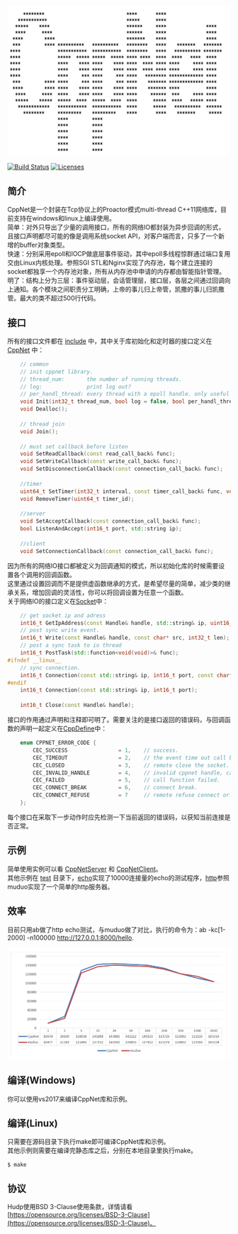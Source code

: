 <p align="left"><img width="500" src="./doc/image/logo.png" alt="cppnet logo"></p>

<p align="left">
    <a href="https://travis-ci.org/caozhiyi/CppNet"><img src="https://travis-ci.org/caozhiyi/CppNet.svg?branch=master" alt="Build Status"></a>
    <a href="https://opensource.org/licenses/BSD-3-Clause"><img src="https://img.shields.io/badge/license-bsd-orange.svg" alt="Licenses"></a>
</p> 

## 简介

CppNet是一个封装在Tcp协议上的Proactor模式multi-thread C++11网络库，目前支持在windows和linux上编译使用。     
 简单：对外只导出了少量的调用接口，所有的网络IO都封装为异步回调的形式，且接口声明都尽可能的像是调用系统socket API，对客户端而言，只多了一个新增的buffer对象类型。   
 快速：分别采用epoll和IOCP做底层事件驱动，其中epoll多线程惊群通过端口复用交由Linux内核处理。参照SGI STL和Nginx实现了内存池，每个建立连接的socket都独享一个内存池对象，所有从内存池中申请的内存都由智能指针管理。   
 明了：结构上分为三层：事件驱动层，会话管理层，接口层，各层之间通过回调向上通知。各个模块之间职责分工明确，上帝的事儿归上帝管，凯撒的事儿归凯撒管。最大的类不超过500行代码。   

## 接口

所有的接口文件都在 [include](/include) 中，其中关于库初始化和定时器的接口定义在 [CppNet](/include/CppNet.h) 中：   
```c++
    // common
    // init cppnet library.
    // thread_num:       the number of running threads.
    // log:              print log out?
    // per_handl_thread: every thread with a epoll handle. only useful in linux.
    void Init(int32_t thread_num, bool log = false, bool per_handl_thread = true);
    void Dealloc();

    // thread join
    void Join();

    // must set callback before listen
    void SetReadCallback(const read_call_back& func);
    void SetWriteCallback(const write_call_back& func);
    void SetDisconnectionCallback(const connection_call_back& func);

    //timer
    uint64_t SetTimer(int32_t interval, const timer_call_back& func, void* param = nullptr, bool always = false);
    void RemoveTimer(uint64_t timer_id);

    //server
    void SetAcceptCallback(const connection_call_back& func);
    bool ListenAndAccept(int16_t port, std::string ip);

    //client
    void SetConnectionCallback(const connection_call_back& func);
```
因为所有的网络IO接口都被定义为回调通知的模式，所以初始化库的时候需要设置各个调用的回调函数。     
这里通过设置回调而不是提供虚函数继承的方式，是希望尽量的简单，减少类的继承关系，增加回调的灵活性，你可以将回调设置为任意一个函数。      
关于网络IO的接口定义在[Socket](/include/Socket.h)中：   
```c++
    // get socket ip and adress
    int16_t GetIpAddress(const Handle& handle, std::string& ip, uint16_t& port);
    // post sync write event.
    int16_t Write(const Handle& handle, const char* src, int32_t len);
    // post a sync task to io thread
    int16_t PostTask(std::function<void(void)>& func);
#ifndef __linux__
    // sync connection. 
    int16_t Connection(const std::string& ip, int16_t port, const char* buf, int32_t buf_len);
#endif
    int16_t Connection(const std::string& ip, int16_t port);

    int16_t Close(const Handle& handle);
```
接口的作用通过声明和注释即可明了。需要关注的是接口返回的错误码，与回调函数的声明一起定义在[CppDefine](/include/CppDefine.h)中：
```c++
    enum CPPNET_ERROR_CODE {
        CEC_SUCCESS                = 1,    // success.
        CEC_TIMEOUT                = 2,    // the event time out call back.
        CEC_CLOSED                 = 3,    // remote close the socket.
        CEC_INVALID_HANDLE         = 4,    // invalid cppnet handle, can't find in socket manager.
        CEC_FAILED                 = 5,    // call function failed.
        CEC_CONNECT_BREAK          = 6,    // connect break.
        CEC_CONNECT_REFUSE         = 7     // remote refuse connect or server not exist.
    };
```
每个接口在采取下一步动作时应先检测一下当前返回的错误码，以获知当前连接是否正常。  

## 示例

简单使用实例可以看 [CppNetServer](/CppNetSev/CppNetServer.cpp) 和 [CppNetClient](/CppNetCli/CppNetClient.cpp)。   
其他示例在 [test](/test) 目录下，[echo](/test/echo)实现了10000连接量的echo的测试程序，[http](/test/http)参照muduo实现了一个简单的http服务器。
## 效率
目前只用ab做了http echo测试，与muduo做了对比，执行的命令为：ab -kc[1-2000] -n100000 http://127.0.0.1:8000/hello.
<p align="left"><img width="877" src="./doc/image/mudo_vs_cppnet.png" alt="mudo vs cppnet"></p>


## 编译(Windows)

你可以使用vs2017来编译CppNet库和示例。    

## 编译(Linux)

只需要在源码目录下执行make即可编译CppNet库和示例。   
其他示例则需要在编译完静态库之后，分别在本地目录里执行make。   
```
$ make
```

## 协议

Hudp使用BSD 3-Clause使用条款，详情请看[https://opensource.org/licenses/BSD-3-Clause](https://opensource.org/licenses/BSD-3-Clause)。
